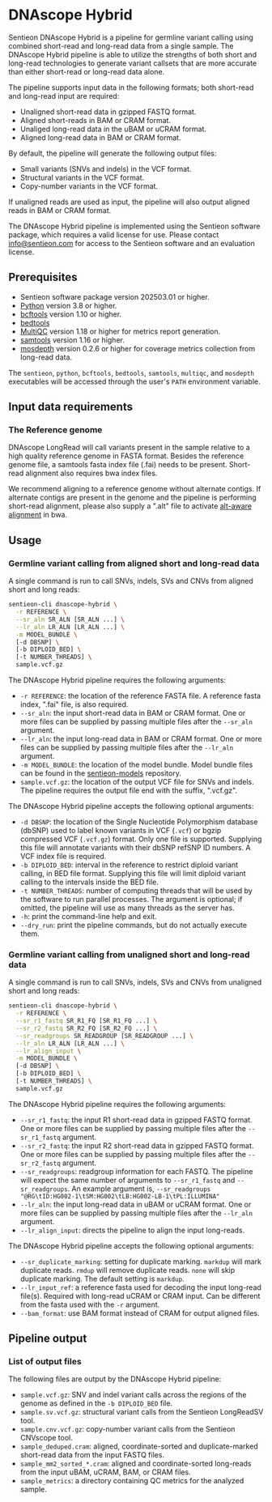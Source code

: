 # DNAscope Hybrid

Sentieon DNAscope Hybrid is a pipeline for germline variant calling using combined short-read and long-read data from a single sample. The DNAscope Hybrid pipeline is able to utilize the strengths of both short and long-read technologies to generate variant callsets that are more accurate than either short-read or long-read data alone.

The pipeline supports input data in the following formats; both short-read and long-read input are required:
* Unaligned short-read data in gzipped FASTQ format.
* Aligned short-reads in BAM or CRAM format.
* Unaliged long-read data in the uBAM or uCRAM format.
* Aligned long-read data in BAM or CRAM format.

By default, the pipeline will generate the following output files:
* Small variants (SNVs and indels) in the VCF format.
* Structural variants in the VCF format.
* Copy-number variants in the VCF format.

If unaligned reads are used as input, the pipeline will also output aligned reads in BAM or CRAM format.

The DNAscope Hybrid pipeline is implemented using the Sentieon software package, which requires a valid license for use. Please contact info@sentieon.com for access to the Sentieon software and an evaluation license.

## Prerequisites

- Sentieon software package version 202503.01 or higher.
- [Python] version 3.8 or higher.
- [bcftools] version 1.10 or higher.
- [bedtools]
- [MultiQC] version 1.18 or higher for metrics report generation.
- [samtools] version 1.16 or higher.
- [mosdepth] version 0.2.6 or higher for coverage metrics collection from long-read data.

The `sentieon`, `python`, `bcftools`, `bedtools`, `samtools`, `multiqc`, and `mosdepth` executables will be accessed through the user's `PATH` environment variable.

## Input data requirements

### The Reference genome

DNAscope LongRead will call variants present in the sample relative to a high quality reference genome in FASTA format. Besides the reference genome file, a samtools fasta index file (.fai) needs to be present. Short-read alignment also requires bwa index files.

We recommend aligning to a reference genome without alternate contigs. If alternate contigs are present in the genome and the pipeline is performing short-read alignment, please also supply a ".alt" file to activate [alt-aware alignment] in bwa.

## Usage

### Germline variant calling from aligned short and long-read data

A single command is run to call SNVs, indels, SVs and CNVs from aligned short and long reads:
```sh
sentieon-cli dnascope-hybrid \
  -r REFERENCE \
  --sr_aln SR_ALN [SR_ALN ...] \
  --lr_aln LR_ALN [LR_ALN ...] \
  -m MODEL_BUNDLE \
  [-d DBSNP] \
  [-b DIPLOID_BED] \
  [-t NUMBER_THREADS] \
  sample.vcf.gz
```

The DNAscope Hybrid pipeline requires the following arguments:
- `-r REFERENCE`: the location of the reference FASTA file. A reference fasta index, ".fai" file, is also required.
- `--sr_aln`: the input short-read data in BAM or CRAM format. One or more files can be supplied by passing multiple files after the `--sr_aln` argument.
- `--lr_aln`: the input long-read data in BAM or CRAM format. One or more files can be supplied by passing multiple files after the `--lr_aln` argument.
- `-m MODEL_BUNDLE`: the location of the model bundle. Model bundle files can be found in the [sentieon-models] repository.
- `sample.vcf.gz`: the location of the output VCF file for SNVs and indels. The pipeline requires the output file end with the suffix, ".vcf.gz".

The DNAscope Hybrid pipeline accepts the following optional arguments:
- `-d DBSNP`: the location of the Single Nucleotide Polymorphism database (dbSNP) used to label known variants in VCF (`.vcf`) or bgzip compressed VCF (`.vcf.gz`) format. Only one file is supported. Supplying this file will annotate variants with their dbSNP refSNP ID numbers. A VCF index file is required.
- `-b DIPLOID_BED`: interval in the reference to restrict diploid variant calling, in BED file format. Supplying this file will limit diploid variant calling to the intervals inside the BED file.
- `-t NUMBER_THREADS`: number of computing threads that will be used by the software to run parallel processes. The argument is optional; if omitted, the pipeline will use as many threads as the server has.
- `-h`: print the command-line help and exit.
- `--dry_run`: print the pipeline commands, but do not actually execute them.

### Germline variant calling from unaligned short and long-read data

A single command is run to call SNVs, indels, SVs and CNVs from unaligned short and long reads:
```sh
sentieon-cli dnascope-hybrid \
  -r REFERENCE \
  --sr_r1_fastq SR_R1_FQ [SR_R1_FQ ...] \
  --sr_r2_fastq SR_R2_FQ [SR_R2_FQ ...] \
  --sr_readgroups SR_READGROUP [SR_READGROUP ...] \
  --lr_aln LR_ALN [LR_ALN ...] \
  --lr_align_input \
  -m MODEL_BUNDLE \
  [-d DBSNP] \
  [-b DIPLOID_BED] \
  [-t NUMBER_THREADS] \
  sample.vcf.gz
```

The DNAscope Hybrid pipeline requires the following arguments:
- `--sr_r1_fastq`: the input R1 short-read data in gzipped FASTQ format. One or more files can be supplied by passing multiple files after the `--sr_r1_fastq` argument.
- `--sr_r2_fastq`: the input R2 short-read data in gzipped FASTQ format. One or more files can be supplied by passing multiple files after the `--sr_r2_fastq` argument.
- `--sr_readgroups`: readgroup information for each FASTQ. The pipeline will expect the same number of arguments to `--sr_r1_fastq` and `--sr_readgroups`. An example argument is, `--sr_readgroups "@RG\tID:HG002-1\tSM:HG002\tLB:HG002-LB-1\tPL:ILLUMINA"`
- `--lr_aln`: the input long-read data in uBAM or uCRAM format. One or more files can be supplied by passing multiple files after the `--lr_aln` argument.
- `--lr_align_input`: directs the pipeline to align the input long-reads.

The DNAscope Hybrid pipeline accepts the following optional arguments:
- `--sr_duplicate_marking`: setting for duplicate marking. `markdup` will mark duplicate reads. `rmdup` will remove duplicate reads. `none` will skip duplicate marking. The default setting is `markdup`.
- `--lr_input_ref`: a reference fasta used for decoding the input long-read file(s). Required with long-read uCRAM or CRAM input. Can be different from the fasta used with the `-r` argument.
- `--bam_format`: use BAM format instead of CRAM for output aligned files.

## Pipeline output

### List of output files

The following files are output by the DNAscope Hybrid pipeline:
- `sample.vcf.gz`: SNV and indel variant calls across the regions of the genome as defined in the `-b DIPLOID_BED` file.
- `sample.sv.vcf.gz`: structural variant calls from the Sentieon LongReadSV tool.
- `sample.cnv.vcf.gz`: copy-number variant calls from the Sentieon CNVscope tool.
- `sample_deduped.cram`: aligned, coordinate-sorted and duplicate-marked short-read data from the input FASTQ files.
- `sample_mm2_sorted_*.cram`: aligned and coordinate-sorted long-reads from the input uBAM, uCRAM, BAM, or CRAM files.
- `sample_metrics`: a directory containing QC metrics for the analyzed sample.


[Python]: https://www.python.org/
[bcftools]: http://samtools.github.io/bcftools/bcftools.html
[bedtools]: https://bedtools.readthedocs.io/en/latest/
[MultiQC]: https://multiqc.info/
[mosdepth]: https://github.com/brentp/mosdepth
[samtools]: https://www.htslib.org/
[alt-aware alignment]: https://github.com/lh3/bwa/blob/master/README-alt.md
[sentieon-models]: https://github.com/Sentieon/sentieon-models
